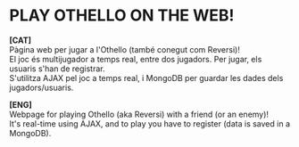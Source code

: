 # PLAY OTHELLO ON THE WEB!
 
<b>[CAT]</b><br>
Pàgina web per jugar a l'Othello (també conegut com Reversi)!<br>
El joc és multijugador a temps real, entre dos jugadors. Per jugar, els usuaris s'han de registrar.<br>
S'utilitza AJAX pel joc a temps real, i MongoDB per guardar les dades dels jugadors/usuaris.

<b>[ENG]</b><br>
Webpage for playing Othello (aka Reversi) with a friend (or an enemy)!<br>
It's real-time using AJAX, and to play you have to register (data is saved in a MongoDB).
